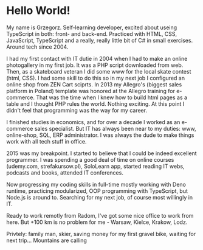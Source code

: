 # Hello World!  
My name is Grzegorz. Self-learning developer, excited about useing TypeScript in both: front- and back-end. Practiced with HTML, CSS, JavaScript, TypeScript and a really, really little bit of C# in small exercises. Around tech since 2004.

I had my first contact with IT dutie in 2004 when I had to make an online photogallery in my first job. It was a PHP script downloaded from web. Then, as a skateboard veteran I did some www for the local skate contest (html, CSS). I had some skill to do this so in my next job I configured an online shop from ZEN Cart sciprts. In 2013 my Allegro's (biggest sales platform in Poland) template was honored at the Allegro training for e-commerce. That was the time when I knew how to build html pages as a table and I thought PHP rules the world. Nothing exciting. At this point I didn't feel that programming was the way for my career.  

I finished studies in economics, and for over a decade I worked as an e-commerce sales specialist. But IT has always been near to my duties: www, online-shop, SQL, ERP administrator. I was always the dude to make things work with all tech stuff in office.  

2015 was my breakpoint. I started to believe that I could be indeed excellent programmer. I was spending a good deal of time on online courses (udemy.com, strefakursow.pl), SoloLearn app, started reading IT webs, podcasts and books, attended IT conferences.

Now progressing my coding skills in full-time mostly working with Deno runtime, practicing modularized, OOP programming with TypeScript, but Node.js is around to. Searching for my next job, of course most willingly in IT. 

Ready to work remotly from Radom, I've got some nice office to work from here. But +100 km is no problem for me - Warsaw, Kielce, Krakow, Lodz.

Privtely: family man, skier, saving money for my first gravel bike, waiting for next trip... Mountains are calling
